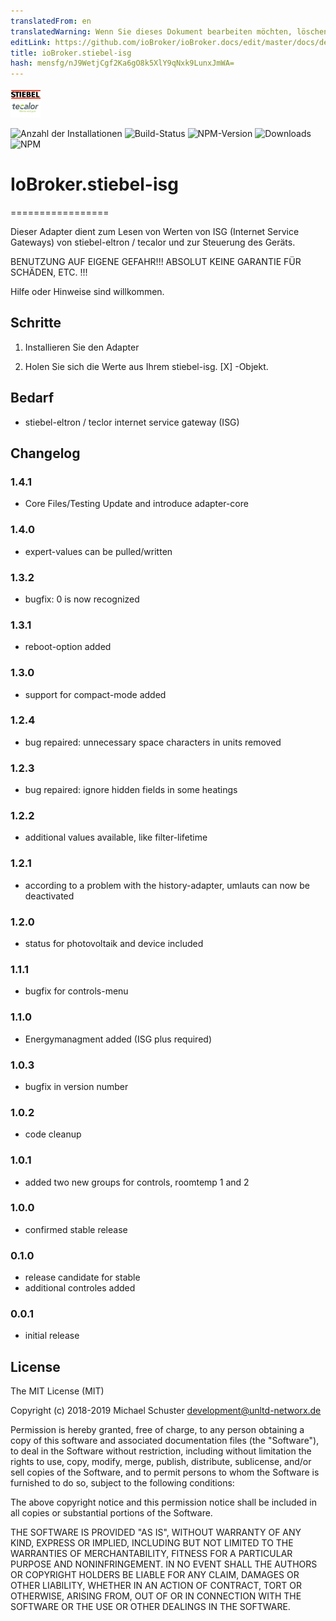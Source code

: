 ```yaml
---
translatedFrom: en
translatedWarning: Wenn Sie dieses Dokument bearbeiten möchten, löschen Sie bitte das Feld "translationsFrom". Andernfalls wird dieses Dokument automatisch erneut übersetzt
editLink: https://github.com/ioBroker/ioBroker.docs/edit/master/docs/de/adapterref/iobroker.stiebel-isg/README.md
title: ioBroker.stiebel-isg
hash: mensfg/nJ9WetjCgf2Ka6gO8k5XlY9qNxk9LunxJmWA=
---
```

![Logo](../../../en/adapterref/iobroker.stiebel-isg/admin/stiebel-isg.png)

![Anzahl der Installationen](http://iobroker.live/badges/stiebel-isg-stable.svg)
![Build-Status](https://api.travis-ci.org/unltdnetworx/ioBroker.stiebel-isg.svg?branch=master)
![NPM-Version](https://img.shields.io/npm/v/iobroker.stiebel-isg.svg)
![Downloads](https://img.shields.io/npm/dm/iobroker.stiebel-isg.svg)
![NPM](https://nodei.co/npm/iobroker.stiebel-isg.png?downloads=true)

# IoBroker.stiebel-isg
=================

Dieser Adapter dient zum Lesen von Werten von ISG (Internet Service Gateways) von stiebel-eltron / tecalor und zur Steuerung des Geräts.

BENUTZUNG AUF EIGENE GEFAHR!!! ABSOLUT KEINE GARANTIE FÜR SCHÄDEN, ETC. !!!

Hilfe oder Hinweise sind willkommen.

## Schritte
1. Installieren Sie den Adapter

2. Holen Sie sich die Werte aus Ihrem stiebel-isg. [X] -Objekt.

## Bedarf
* stiebel-eltron / teclor internet service gateway (ISG)

## Changelog
### 1.4.1
* Core Files/Testing Update and introduce adapter-core

### 1.4.0
* expert-values can be pulled/written

### 1.3.2
* bugfix: 0 is now recognized

### 1.3.1
* reboot-option added

### 1.3.0
* support for compact-mode added

### 1.2.4
* bug repaired: unnecessary space characters in units removed 

### 1.2.3
* bug repaired: ignore hidden fields in some heatings

### 1.2.2
* additional values available, like filter-lifetime

### 1.2.1
* according to a problem with the history-adapter, umlauts can now be deactivated

### 1.2.0
* status for photovoltaik and device included

### 1.1.1
* bugfix for controls-menu

### 1.1.0
* Energymanagment added (ISG plus required)

### 1.0.3
* bugfix in version number

### 1.0.2
* code cleanup

### 1.0.1
* added two new groups for controls, roomtemp 1 and 2

### 1.0.0
* confirmed stable release

### 0.1.0
* release candidate for stable
* additional controles added

### 0.0.1
* initial release

## License
The MIT License (MIT)

Copyright (c) 2018-2019 Michael Schuster <development@unltd-networx.de>

Permission is hereby granted, free of charge, to any person obtaining a copy
of this software and associated documentation files (the "Software"), to deal
in the Software without restriction, including without limitation the rights
to use, copy, modify, merge, publish, distribute, sublicense, and/or sell
copies of the Software, and to permit persons to whom the Software is
furnished to do so, subject to the following conditions:

The above copyright notice and this permission notice shall be included in
all copies or substantial portions of the Software.

THE SOFTWARE IS PROVIDED "AS IS", WITHOUT WARRANTY OF ANY KIND, EXPRESS OR
IMPLIED, INCLUDING BUT NOT LIMITED TO THE WARRANTIES OF MERCHANTABILITY,
FITNESS FOR A PARTICULAR PURPOSE AND NONINFRINGEMENT. IN NO EVENT SHALL THE
AUTHORS OR COPYRIGHT HOLDERS BE LIABLE FOR ANY CLAIM, DAMAGES OR OTHER
LIABILITY, WHETHER IN AN ACTION OF CONTRACT, TORT OR OTHERWISE, ARISING FROM,
OUT OF OR IN CONNECTION WITH THE SOFTWARE OR THE USE OR OTHER DEALINGS IN
THE SOFTWARE.